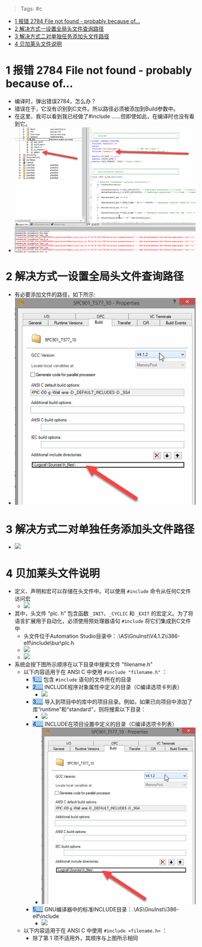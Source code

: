 > Tags: #c
- [1 报错 2784 File not found - probably because of…](#_1-%E6%8A%A5%E9%94%99-2784-file-not-found---probably-because-of)
- [2 解决方式一设置全局头文件查询路径](#_2-%E8%A7%A3%E5%86%B3%E6%96%B9%E5%BC%8F%E4%B8%80%E8%AE%BE%E7%BD%AE%E5%85%A8%E5%B1%80%E5%A4%B4%E6%96%87%E4%BB%B6%E6%9F%A5%E8%AF%A2%E8%B7%AF%E5%BE%84)
- [3 解决方式二对单独任务添加头文件路径](#_3-%E8%A7%A3%E5%86%B3%E6%96%B9%E5%BC%8F%E4%BA%8C%E5%AF%B9%E5%8D%95%E7%8B%AC%E4%BB%BB%E5%8A%A1%E6%B7%BB%E5%8A%A0%E5%A4%B4%E6%96%87%E4%BB%B6%E8%B7%AF%E5%BE%84)
- [4 贝加莱头文件说明](#_4-%E8%B4%9D%E5%8A%A0%E8%8E%B1%E5%A4%B4%E6%96%87%E4%BB%B6%E8%AF%B4%E6%98%8E)

# 1 报错 2784 File not found - probably because of…

- 编译时，弹出错误2784，怎么办？
- 错误在于，它没有识别到C文件。所以路径必须被添加到Build参数中。
- 在这里，我可以看到我已经做了#include ......但即使如此，在编译时也没有看到它。
- ![](FILES/2784/image-20221208154503035.png)

# 2 解决方式一设置全局头文件查询路径

- 有必要添加文件的路径，如下所示:
- ![](FILES/2784/image-20221208154542731.png)

# 3 解决方式二对单独任务添加头文件路径

- ![](FILES/2784%20File%20not%20found%20-%20probably%20because%20of.../image-20241011150635808.png)

# 4 贝加莱头文件说明

- 定义、声明和宏可以存储在头文件中。可以使用 `#include` 命令从任何C文件访问宏
    - ![](FILES/2784%20File%20not%20found%20-%20probably%20because%20of.../image-20241011150959749.png)
- 其中，头文件 “plc. h” 包含函数 `_INIT`、`_CYCLIC` 和 `_EXIT` 的宏定义。为了将语言扩展用于自动化，必须使用预处理器语句 `#include` 将它们集成到C文件中
    - 头文件位于Automation Studio目录中：.\AS\GnuInst\V4.1.2\i386-elf\include\bur\plc.h
    - ![](FILES/2784%20File%20not%20found%20-%20probably%20because%20of.../image-20241011151533108.png)
    - ![](FILES/2784%20File%20not%20found%20-%20probably%20because%20of.../image-20241011151302409.png)
- 系统会按下图所示顺序在以下目录中搜索文件 "filename.h"
    - 以下内容适用于在 ANSI C 中使用 `#include "filename.h"` ：
        - <span style="background:#A0CCF6">1___</span> 包含 `#include` 语句的文件所在的目录
        - <span style="background:#A0CCF6">2___</span> INCLUDE程序对象属性中定义的目录（C编译选项卡列表）
            - ![](FILES/2784%20File%20not%20found%20-%20probably%20because%20of.../image-20241011150635808.png)
        - <span style="background:#A0CCF6">3___</span> 导入到项目中的库中的项目目录。例如，如果已向项目中添加了库“runtime”和“standard”，则将搜索以下目录：
            - ![](FILES/2784%20File%20not%20found%20-%20probably%20because%20of.../image-20241011152107704.png)
        - <span style="background:#A0CCF6">4___</span> INCLUDE在项目设置中定义的目录（C编译选项卡列表）
            - ![](FILES/2784/image-20221208154542731.png)
        - <span style="background:#A0CCF6">5___</span> GNU编译器中的标准INCLUDE目录：.\AS\GnuInst\i386-elf\include
            - ![](FILES/2784%20File%20not%20found%20-%20probably%20because%20of.../image-20241011152743103.png)
    - 以下内容适用于在 ANSI C 中使用 `#include <filename.h>` ：
        - 除了第 1 项不适用外，其顺序与上图所示相同
